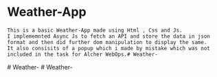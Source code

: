 # Weather-App
    This is a basic Weather-App made using Html , Css and Js.
    I implememnted Async Js to fetch an API and store the data in json format and then did further dom manipulation to display the same.
    It also consisits of a popup which i made by mistake which was not included in the task for Alcher WebOps.#   W e a t h e r -  
 #   W e a t h e r -  
 #   W e a t h e r -  
 